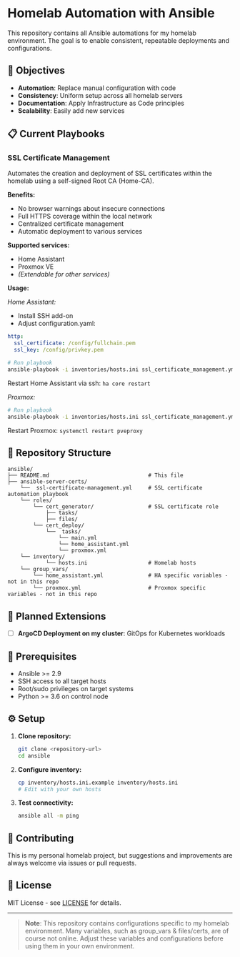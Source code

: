 # Homelab Automation with Ansible

This repository contains all Ansible automations for my homelab environment. The goal is to enable consistent, repeatable deployments and configurations.

## 🎯 Objectives

- **Automation**: Replace manual configuration with code
- **Consistency**: Uniform setup across all homelab servers
- **Documentation**: Apply Infrastructure as Code principles
- **Scalability**: Easily add new services

## 📋 Current Playbooks

### SSL Certificate Management

Automates the creation and deployment of SSL certificates within the homelab using a self-signed Root CA (Home-CA).

**Benefits:**

- No browser warnings about insecure connections
- Full HTTPS coverage within the local network
- Centralized certificate management
- Automatic deployment to various services

**Supported services:**

- Home Assistant
- Proxmox VE
- *(Extendable for other services)*

**Usage:**

*Home Assistant:*

- Install SSH add-on
- Adjust configuration.yaml:

```yaml
http:
  ssl_certificate: /config/fullchain.pem
  ssl_key: /config/privkey.pem
```

```bash
# Run playbook
ansible-playbook -i inventories/hosts.ini ssl_certificate_management.yml --limit home_assistant
```

Restart Home Assistant via ssh: `ha core restart`

*Proxmox:*

```bash
# Run playbook
ansible-playbook -i inventories/hosts.ini ssl_certificate_management.yml --limit proxmox
```

Restart Proxmox: `systemctl restart pveproxy`

## 📁 Repository Structure

```
ansible/
├── README.md                               # This file
├── ansible-server-certs/
    └──  ssl-certificate-management.yml     # SSL certificate automation playbook
    └── roles/
        └── cert_generator/                 # SSL certificate role
            ├── tasks/
            ├── files/
        └── cert_deploy/
            └──  tasks/
                └── main.yml
                └── home_assistant.yml
                └── proxmox.yml   
    └── inventory/
            └── hosts.ini                   # Homelab hosts
    └── group_vars/
        └── home_assistant.yml              # HA specific variables - not in this repo
        └── proxmox.yml                     # Proxmox specific variables - not in this repo
```

## 🚀 Planned Extensions

- [ ] **ArgoCD Deployment on my cluster**: GitOps for Kubernetes workloads

## 🔧 Prerequisites

- Ansible >= 2.9
- SSH access to all target hosts
- Root/sudo privileges on target systems
- Python >= 3.6 on control node

## ⚙️ Setup

1. **Clone repository:**

   ```bash
   git clone <repository-url>
   cd ansible
   ```

2. **Configure inventory:**

   ```bash
   cp inventory/hosts.ini.example inventory/hosts.ini
   # Edit with your own hosts
   ```

3. **Test connectivity:**

   ```bash
   ansible all -m ping
   ```

## 🤝 Contributing

This is my personal homelab project, but suggestions and improvements are always welcome via issues or pull requests.

## 📝 License

MIT License - see [LICENSE](LICENSE) for details.

---

> **Note**: This repository contains configurations specific to my homelab environment. Many variables, such as group_vars & files/certs, are of course not online. Adjust these variables and configurations before using them in your own environment.
